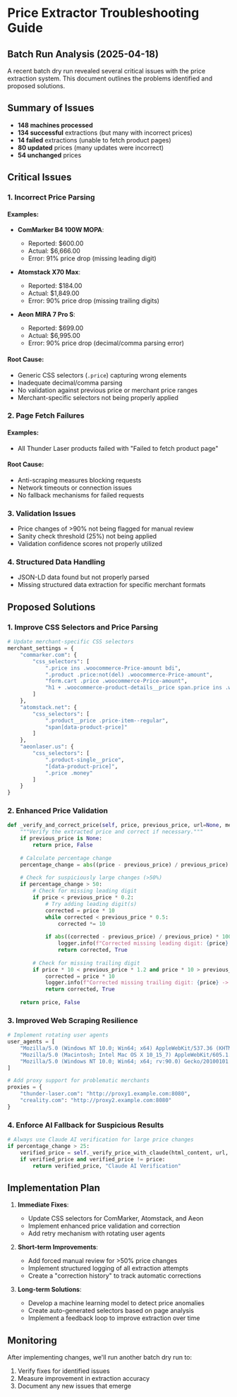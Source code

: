 # Price Extractor Troubleshooting Guide

## Batch Run Analysis (2025-04-18)

A recent batch dry run revealed several critical issues with the price extraction system. This document outlines the problems identified and proposed solutions.

## Summary of Issues

- **148 machines processed**
- **134 successful** extractions (but many with incorrect prices)
- **14 failed** extractions (unable to fetch product pages)
- **80 updated** prices (many updates were incorrect)
- **54 unchanged** prices

## Critical Issues

### 1. Incorrect Price Parsing

#### Examples:
- **ComMarker B4 100W MOPA**: 
  - Reported: $600.00
  - Actual: $6,666.00
  - Error: 91% price drop (missing leading digit)

- **Atomstack X70 Max**:
  - Reported: $184.00
  - Actual: $1,849.00 
  - Error: 90% price drop (missing trailing digits)

- **Aeon MIRA 7 Pro S**:
  - Reported: $699.00
  - Actual: $6,995.00
  - Error: 90% price drop (decimal/comma parsing error)

#### Root Cause:
- Generic CSS selectors (`.price`) capturing wrong elements
- Inadequate decimal/comma parsing
- No validation against previous price or merchant price ranges
- Merchant-specific selectors not being properly applied

### 2. Page Fetch Failures

#### Examples:
- All Thunder Laser products failed with "Failed to fetch product page"

#### Root Cause:
- Anti-scraping measures blocking requests
- Network timeouts or connection issues
- No fallback mechanisms for failed requests

### 3. Validation Issues

- Price changes of >90% not being flagged for manual review
- Sanity check threshold (25%) not being applied
- Validation confidence scores not properly utilized

### 4. Structured Data Handling

- JSON-LD data found but not properly parsed
- Missing structured data extraction for specific merchant formats

## Proposed Solutions

### 1. Improve CSS Selectors and Price Parsing

```python
# Update merchant-specific CSS selectors
merchant_settings = {
    "commarker.com": {
        "css_selectors": [
            ".price ins .woocommerce-Price-amount bdi",
            ".product .price:not(del) .woocommerce-Price-amount",
            "form.cart .price .woocommerce-Price-amount",
            "h1 + .woocommerce-product-details__price span.price ins .woocommerce-Price-amount"
        ]
    },
    "atomstack.net": {
        "css_selectors": [
            ".product__price .price-item--regular",
            "span[data-product-price]"
        ]
    },
    "aeonlaser.us": {
        "css_selectors": [
            ".product-single__price",
            "[data-product-price]",
            ".price .money"
        ]
    }
}
```

### 2. Enhanced Price Validation

```python
def _verify_and_correct_price(self, price, previous_price, url=None, method=None):
    """Verify the extracted price and correct if necessary."""
    if previous_price is None:
        return price, False
        
    # Calculate percentage change
    percentage_change = abs((price - previous_price) / previous_price) * 100
    
    # Check for suspiciously large changes (>50%)
    if percentage_change > 50:
        # Check for missing leading digit
        if price < previous_price * 0.2:
            # Try adding leading digit(s)
            corrected = price * 10
            while corrected < previous_price * 0.5:
                corrected *= 10
                
            if abs((corrected - previous_price) / previous_price) * 100 < 20:
                logger.info(f"Corrected missing leading digit: {price} -> {corrected}")
                return corrected, True
                
        # Check for missing trailing digit
        if price * 10 < previous_price * 1.2 and price * 10 > previous_price * 0.8:
            corrected = price * 10
            logger.info(f"Corrected missing trailing digit: {price} -> {corrected}")
            return corrected, True
            
    return price, False
```

### 3. Improved Web Scraping Resilience

```python
# Implement rotating user agents
user_agents = [
    "Mozilla/5.0 (Windows NT 10.0; Win64; x64) AppleWebKit/537.36 (KHTML, like Gecko) Chrome/91.0.4472.124 Safari/537.36",
    "Mozilla/5.0 (Macintosh; Intel Mac OS X 10_15_7) AppleWebKit/605.1.15 (KHTML, like Gecko) Version/15.0 Safari/605.1.15",
    "Mozilla/5.0 (Windows NT 10.0; Win64; x64; rv:90.0) Gecko/20100101 Firefox/90.0"
]

# Add proxy support for problematic merchants
proxies = {
    "thunder-laser.com": "http://proxy1.example.com:8080",
    "creality.com": "http://proxy2.example.com:8080"
}
```

### 4. Enforce AI Fallback for Suspicious Results

```python
# Always use Claude AI verification for large price changes
if percentage_change > 25:
    verified_price = self._verify_price_with_claude(html_content, url, price, previous_price)
    if verified_price and verified_price != price:
        return verified_price, "Claude AI Verification"
```

## Implementation Plan

1. **Immediate Fixes**:
   - Update CSS selectors for ComMarker, Atomstack, and Aeon
   - Implement enhanced price validation and correction
   - Add retry mechanism with rotating user agents

2. **Short-term Improvements**:
   - Add forced manual review for >50% price changes
   - Implement structured logging of all extraction attempts
   - Create a "correction history" to track automatic corrections

3. **Long-term Solutions**:
   - Develop a machine learning model to detect price anomalies
   - Create auto-generated selectors based on page analysis
   - Implement a feedback loop to improve extraction over time

## Monitoring

After implementing changes, we'll run another batch dry run to:
1. Verify fixes for identified issues
2. Measure improvement in extraction accuracy
3. Document any new issues that emerge 